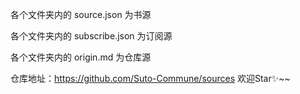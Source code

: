 各个文件夹内的 source.json 为书源

各个文件夹内的 subscribe.json 为订阅源

各个文件夹内的 origin.md 为仓库源

仓库地址：https://github.com/Suto-Commune/sources 欢迎Star✨~~